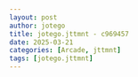 ```yaml
---
layout: post
author: jotego
title: jotego.jttmnt - c969457
date: 2025-03-21
categories: [Arcade, jttmnt]
tags: [jotego.jttmnt]
---
```



